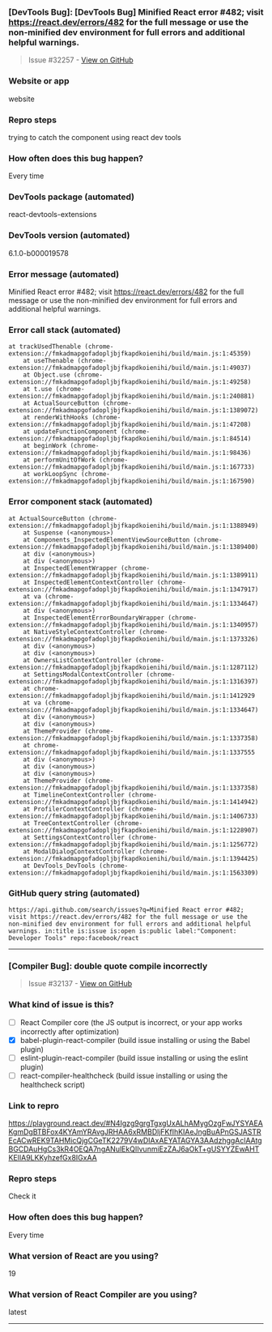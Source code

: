 ### [DevTools Bug]:  [DevTools Bug] Minified React error #482; visit https://react.dev/errors/482 for the full message or use the non-minified dev environment for full errors and additional helpful warnings.

> Issue #32257 - [View on GitHub](https://github.com/facebook/react/issues/32257)

### Website or app

website 

### Repro steps

trying to catch the component using react dev tools

### How often does this bug happen?

Every time

### DevTools package (automated)

react-devtools-extensions

### DevTools version (automated)

6.1.0-b000019578

### Error message (automated)

Minified React error #482; visit https://react.dev/errors/482 for the full message or use the non-minified dev environment for full errors and additional helpful warnings.

### Error call stack (automated)

```text
at trackUsedThenable (chrome-extension://fmkadmapgofadopljbjfkapdkoienihi/build/main.js:1:45359)
    at useThenable (chrome-extension://fmkadmapgofadopljbjfkapdkoienihi/build/main.js:1:49037)
    at Object.use (chrome-extension://fmkadmapgofadopljbjfkapdkoienihi/build/main.js:1:49258)
    at t.use (chrome-extension://fmkadmapgofadopljbjfkapdkoienihi/build/main.js:1:240881)
    at ActualSourceButton (chrome-extension://fmkadmapgofadopljbjfkapdkoienihi/build/main.js:1:1389072)
    at renderWithHooks (chrome-extension://fmkadmapgofadopljbjfkapdkoienihi/build/main.js:1:47208)
    at updateFunctionComponent (chrome-extension://fmkadmapgofadopljbjfkapdkoienihi/build/main.js:1:84514)
    at beginWork (chrome-extension://fmkadmapgofadopljbjfkapdkoienihi/build/main.js:1:98436)
    at performUnitOfWork (chrome-extension://fmkadmapgofadopljbjfkapdkoienihi/build/main.js:1:167733)
    at workLoopSync (chrome-extension://fmkadmapgofadopljbjfkapdkoienihi/build/main.js:1:167590)
```

### Error component stack (automated)

```text
at ActualSourceButton (chrome-extension://fmkadmapgofadopljbjfkapdkoienihi/build/main.js:1:1388949)
    at Suspense (<anonymous>)
    at Components_InspectedElementViewSourceButton (chrome-extension://fmkadmapgofadopljbjfkapdkoienihi/build/main.js:1:1389400)
    at div (<anonymous>)
    at div (<anonymous>)
    at InspectedElementWrapper (chrome-extension://fmkadmapgofadopljbjfkapdkoienihi/build/main.js:1:1389911)
    at InspectedElementContextController (chrome-extension://fmkadmapgofadopljbjfkapdkoienihi/build/main.js:1:1347917)
    at va (chrome-extension://fmkadmapgofadopljbjfkapdkoienihi/build/main.js:1:1334647)
    at div (<anonymous>)
    at InspectedElementErrorBoundaryWrapper (chrome-extension://fmkadmapgofadopljbjfkapdkoienihi/build/main.js:1:1340957)
    at NativeStyleContextController (chrome-extension://fmkadmapgofadopljbjfkapdkoienihi/build/main.js:1:1373326)
    at div (<anonymous>)
    at div (<anonymous>)
    at OwnersListContextController (chrome-extension://fmkadmapgofadopljbjfkapdkoienihi/build/main.js:1:1287112)
    at SettingsModalContextController (chrome-extension://fmkadmapgofadopljbjfkapdkoienihi/build/main.js:1:1316397)
    at chrome-extension://fmkadmapgofadopljbjfkapdkoienihi/build/main.js:1:1412929
    at va (chrome-extension://fmkadmapgofadopljbjfkapdkoienihi/build/main.js:1:1334647)
    at div (<anonymous>)
    at div (<anonymous>)
    at ThemeProvider (chrome-extension://fmkadmapgofadopljbjfkapdkoienihi/build/main.js:1:1337358)
    at chrome-extension://fmkadmapgofadopljbjfkapdkoienihi/build/main.js:1:1337555
    at div (<anonymous>)
    at div (<anonymous>)
    at div (<anonymous>)
    at ThemeProvider (chrome-extension://fmkadmapgofadopljbjfkapdkoienihi/build/main.js:1:1337358)
    at TimelineContextController (chrome-extension://fmkadmapgofadopljbjfkapdkoienihi/build/main.js:1:1414942)
    at ProfilerContextController (chrome-extension://fmkadmapgofadopljbjfkapdkoienihi/build/main.js:1:1406733)
    at TreeContextController (chrome-extension://fmkadmapgofadopljbjfkapdkoienihi/build/main.js:1:1228907)
    at SettingsContextController (chrome-extension://fmkadmapgofadopljbjfkapdkoienihi/build/main.js:1:1256772)
    at ModalDialogContextController (chrome-extension://fmkadmapgofadopljbjfkapdkoienihi/build/main.js:1:1394425)
    at DevTools_DevTools (chrome-extension://fmkadmapgofadopljbjfkapdkoienihi/build/main.js:1:1563309)
```

### GitHub query string (automated)

```text
https://api.github.com/search/issues?q=Minified React error #482; visit https://react.dev/errors/482 for the full message or use the non-minified dev environment for full errors and additional helpful warnings. in:title is:issue is:open is:public label:"Component: Developer Tools" repo:facebook/react
```

---

### [Compiler Bug]: double quote compile incorrectly

> Issue #32137 - [View on GitHub](https://github.com/facebook/react/issues/32137)

### What kind of issue is this?

- [ ] React Compiler core (the JS output is incorrect, or your app works incorrectly after optimization)
- [x] babel-plugin-react-compiler (build issue installing or using the Babel plugin)
- [ ] eslint-plugin-react-compiler (build issue installing or using the eslint plugin)
- [ ] react-compiler-healthcheck (build issue installing or using the healthcheck script)

### Link to repro

https://playground.react.dev/#N4Igzg9grgTgxgUxALhAMygOzgFwJYSYAEAKgmDgBTBFox4KYAmYRAvgJRHAA6xRMBDljFKfIhKIAeJngBuAPnGSJASTREcACwREK9TAHMicQjgCGeTK2279V4wDIAxAEYATAGYA3AAdzhggAclAAtgBGCDAuHgCs3kR4OEQA7ngANulEkQIIvunmiEzZAJ6aOkT+gUSYYZEwAHTKElIA9LKKyhzefGx8IGxAA

### Repro steps

Check it 

### How often does this bug happen?

Every time

### What version of React are you using?

19

### What version of React Compiler are you using?

latest

---

